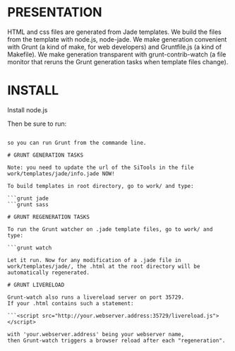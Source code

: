 # PRESENTATION

HTML and css files are generated from Jade templates.
We build the files from the template with node.js, node-jade.
We make generation convenient with Grunt (a kind of make, for web developers) and Gruntfile.js (a kind of Makefile).
We make generation transparent with grunt-contrib-watch (a file monitor that reruns the Grunt generation tasks when template files change).

# INSTALL

Install node.js

Then be sure to run: 

```npm -g install grunt-cli

so you can run Grunt from the commande line.

# GRUNT GENERATION TASKS

Note: you need to update the url of the SiTools in the file work/templates/jade/info.jade NOW!

To build templates in root directory, go to work/ and type:

```grunt jade
```grunt sass

# GRUNT REGENERATION TASKS

To run the Grunt watcher on .jade template files, go to work/ and type:

```grunt watch

Let it run. Now for any modification of a .jade file in work/templates/jade/, the .html at the root directory will be automatically regenerated.

# GRUNT LIVERELOAD

Grunt-watch also runs a livereload server on port 35729. 
If your .html contains such a statement:
    
```<script src="http://your.webserver.address:35729/livereload.js"></script>

with 'your.webserver.address' being your webserver name,
then Grunt-watch triggers a browser reload after each "regeneration".
